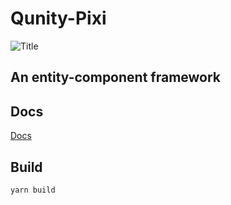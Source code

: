 # Qunity-Pixi
![Title](https://qunity-team.github.io/qunity-pixi/assets/title_pixijs.svg)  
## An entity-component framework

## Docs
[Docs](https://qunity-team.github.io/qunity-pixi)

## Build
``yarn build``  
